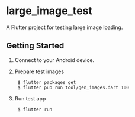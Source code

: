 # large_image_test

A Flutter project for testing large image loading.

## Getting Started

1. Connect to your Android device.
2. Prepare test images  
 
        $ flutter packages get
        $ flutter pub run tool/gen_images.dart 100
3. Run test app

        $ flutter run